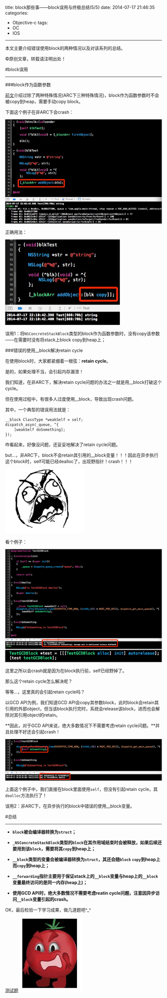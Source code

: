 title: block那些事——block误用与终极总结(5/5)
date: 2014-07-17 21:46:35
categories:
- Objective-c
tags:
- OC
- IOS
---

本文主要介绍错误使用block的两种情况以及对该系列的总结。
<!--more-->
©原创文章，转载请注明出处！

#block误用
______________
###block作为函数参数

[前文](http://zhaoxuefeng.gitcafe.com/2014/07/15/block2/)介绍过除了两种特殊情况(ARC下三种特殊情况)，block作为函数参数时不会被copy到heap，需要手动copy block。

下面这个例子在非ARC下会crash：

![](/img/errorblock4.jpg)

正确用法：

![](/img/blockright.jpg)

误用1：将`NSConcreteStackBlock`类型的block作为函数参数时，没有copy该参数——在需要时没有将stack上block copy到heap上；

###错误的使用__block解决retain cycle

在使用block时，大家都紧绷着一根弦：**retain cycle**。

是的，如果处理不当，会引起内存漏泄！

我们知道，在非ARC下，解决retain cycle问题的办法之一就是用__block打破这个cycle。

但在使用过程中，有很多人过度使用__block，导致出现crash问题。

其中，一个典型的错误用法就是：

```
__block ClassType *weakSelf = self;
dispatch_asyn(_queue, ^{
	[weakSelf doSomething];
});
```

咋看起来，好像没问题，还妥妥地解决了retain cycle问题。

but...，非ARC下，block不会retain其引用的__block变量！！！因此在异步执行这个block时，self可能已经dealloc了，出现野指针！crash！！！

![](/img/AppCrashed.jpg)

看个例子：

![](/img/errorblock1.jpg)
![](/img/errorblock2.jpg)

这里之所以会crash就是因为在block执行前，self已经野掉了。

那么这个retain cycle怎么解决呢？

等等...，这里真的会引起retain cycle吗？

以GCD API为例，我们知道GCD API会copy其参数block，此时block会retain其引用的外部object，但当该block执行完时，系统会release该block，进而也会解除对其引用object的retain。

**因此，对于GCD API来说，绝大多数情况下不需要考虑retain cycle问题。**并且处理不好还会引起crash！

![](/img/errorblock3.jpg)

上面这个例子中，我们直接在block里面使用`self`，但没有引起retain cycle，其`dealloc`方法执行了！

误用2：非ARC下，在异步执行的block中错误的使用__block变量。

#总结
______________

+ **`block`被会编译器转换为`struct`；**

+ **`_NSConcreteStackBlock`类型的`block`在其作用域结束时会被释放，如果后续还要用到该`block`，需要将其`copy`到heap上；**

+ **`__block`类型的变量会被编译器转换为`struct`，其还会随`block` `copy`到heap上而`copy`到heap上；**

+ **`__forwarding`指针主要用于保证stack上的`__block`变量与heap上的`__block`变量最终访问的是同一内存(heap上)；**

+ **使用GCD API时，绝大多数情况不需要考虑reatin cycle问题，注意因异步访问`__block`变量引起的crash。**


OK，最后检验一下学习成果，做几道题吧^_^

[测试题](http://blog.parse.com/2013/02/05/objective-c-blocks-quiz/) ![](/img/Tsan_angry.jpg)

